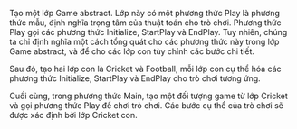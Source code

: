 Tạo một lớp Game abstract. Lớp này có một phương thức Play là phương thức mẫu, định nghĩa trọng tâm của thuật toán cho trò chơi. Phương thức Play gọi các phương thức Initialize, StartPlay và EndPlay. Tuy nhiên, chúng ta chỉ định nghĩa một cách tổng quát cho các phương thức này trong lớp Game abstract, và để cho các lớp con tùy chỉnh các bước chi tiết.

Sau đó, tạo hai lớp con là Cricket và Football, mỗi lớp con cụ thể hóa các phương thức Initialize, StartPlay và EndPlay cho trò chơi tương ứng.

Cuối cùng, trong phương thức Main, tạo một đối tượng game từ lớp Cricket và gọi phương thức Play để chơi trò chơi. Các bước cụ thể của trò chơi sẽ được xác định bởi lớp Cricket con.